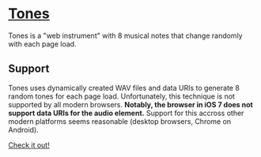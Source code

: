 # [Tones](http://tones.mhgbrown.is)
Tones is a "web instrument" with 8 musical notes that change randomly with each page load.

## Support
Tones uses dynamically created WAV files and data URIs to generate 8 random tones for each page load.  Unfortunately, this technique is not supported by all modern browsers. **Notably, the browser in iOS 7 does not support data URIs for the audio element.** Support for this accross other modern platforms seems reasonable (desktop browsers, Chrome on Android).

[Check it out!](http://tones.mhgbrown.is)
